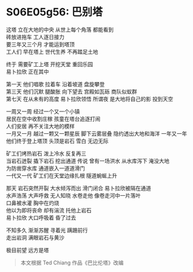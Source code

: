 # S06E05g56: 巴别塔


这塔 立在大地的中央
从世上每个角落 都能看到     
砖放进拖车 工人逐日接力      
要三年又三个月 才能运到塔顶     
工人们 早在塔上 世代生养 不再踏足土地

终于 需要矿工上塔 开挖天堂 重回乐园     
易卜拉欣 正在其中

第一天 他们唱歌 拉着车 沿着坡道 盘旋攀登     
第三天 他们沉默 腿酸胀 向下望去 宫殿如瓦砾 商队似蚁群     
第七天 在从未有的高度 易卜拉欣领悟
所谓夜 是大地将自己的影 投到天空

一周又一周 经过一个又一个小镇     
居民在空中收割庄稼 孩童在塔台追逐打闹     
人们安居 再不关注大地的模样     
一月又一月 越过一颗又一颗星辰
脚下云雾层叠 隐约透出大地和海洋
一年又一年  他们终于登上塔顶
头顶是岩石 雪白 无边无际

矿工们烤热岩石 泼上冷水 反复再三     
当岩石迸裂 撬下岩石 挖出通道
传说 曾有一场洪水 从水库泻下 淹没大地     
为防凿穿水库 通道嵌入一道道滑门     
一代又一代 矿工们在天堂边缘扎根
隧道蜿蜒上升

那天 岩石突然开裂 
大水倾泻而出  滑门闭合 
易卜拉欣被隔在通道    
水声浩荡 大声呼救 无人知晓
水卷走他 像卷走河中一片落叶     
口鼻被水灌 胸中在灼烧     
他以为即将丧命 却有湍流 托他上岩石     
易卜拉欣 大口呼吸着 昏了过去     

不知多久 渐渐苏醒 寻着光 蹒跚前行     
走出岩洞 满眼岩石与黄沙

极目前望 远方是塔


> 本文根据 Ted Chiang 作品《巴比伦塔》改编
